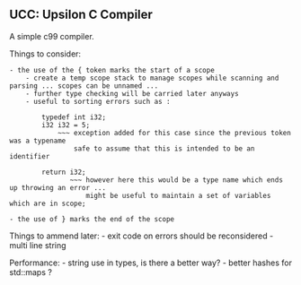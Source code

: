 ## UCC: Upsilon C Compiler
A simple c99 compiler.

Things to consider:

    - the use of the { token marks the start of a scope
        - create a temp scope stack to manage scopes while scanning and parsing ... scopes can be unnamed ...
        - further type checking will be carried later anyways
        - useful to sorting errors such as :

            typedef int i32;
            i32 i32 = 5;
                ~~~ exception added for this case since the previous token was a typename 
                    safe to assume that this is intended to be an identifier

            return i32;
                   ~~~ however here this would be a type name which ends up throwing an error ...
                       might be useful to maintain a set of variables which are in scope;

    - the use of } marks the end of the scope

Things to ammend later:
    - exit code on errors should be reconsidered
    - multi line string

Performance:
    - string use in types, is there a better way?
    - better hashes for std::maps ?


